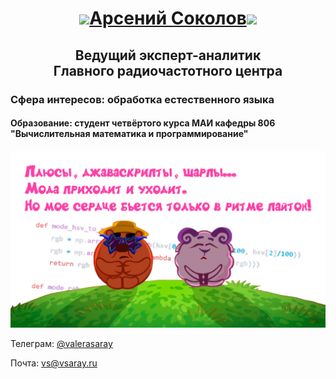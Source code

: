 <h1 align="center"><img src="https://media.giphy.com/media/N2HqhmNpzBygqkVo7F/giphy.gif" height="75"/><a href="#" target="_blank">Арсений Соколов</a><img src="https://media.giphy.com/media/2SUcSZq8KPzjAUjOH6/giphy.gif" height="75"/><br></h1>


<h2 align="center"> Ведущий эксперт-аналитик <br>Главного радиочастотного центра</h2>

### Сфера интересов: обработка естественного языка

#### Образование: студент четвёртого курса МАИ кафедры 806 "Вычислительная математика и программирование"
![Иллюстрация к проекту](/диско2.png)

Телеграм: [@valerasaray](http://valerasaray.t.me)

Почта: [vs@vsaray.ru](vs@vsaray.ru)
